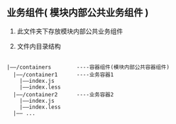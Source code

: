 ## 业务组件( 模块内部公共业务组件 )

1. 此文件夹下存放模块内部公共业务组件

2. 文件内目录结构

```base

|——/containers        ----容器组件(模块内部公共容器组件)
  |——/container1      ----业务容器1
    |——index.js
    |——index.less
  |——/container2      ----业务容器2
    |——index.js
    |——index.less
  |—— ...
  
```